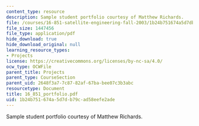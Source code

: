 ```yaml
---
content_type: resource
description: Sample student portfolio courtesy of Matthew Richards.
file: /courses/16-851-satellite-engineering-fall-2003/1b24b751674a5d7db79cad58eefe2ade_16_851_portfolio.pdf
file_size: 1447456
file_type: application/pdf
hide_download: true
hide_download_original: null
learning_resource_types:
- Projects
license: https://creativecommons.org/licenses/by-nc-sa/4.0/
ocw_type: OCWFile
parent_title: Projects
parent_type: CourseSection
parent_uid: 2648f3a7-7c87-82af-67ba-bee07c3b3abc
resourcetype: Document
title: 16_851_portfolio.pdf
uid: 1b24b751-674a-5d7d-b79c-ad58eefe2ade
---
```

Sample student portfolio courtesy of Matthew Richards.